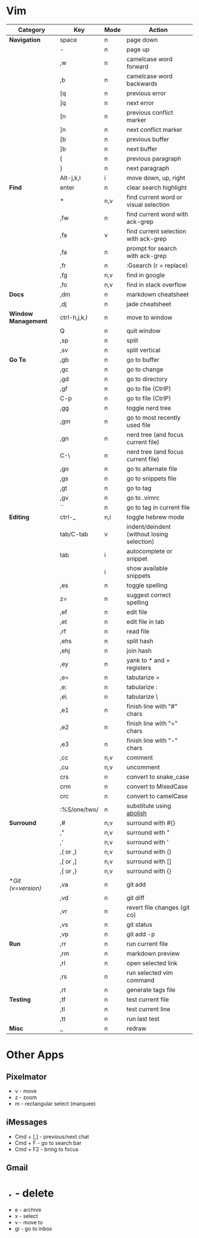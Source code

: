 Vim
=====

| Category              | Key          | Mode | Action
| -------------------   | -----------  | ---- | ---------
| **Navigation**        | space        | n    | page down
|                       | -            | n    | page up
|                       | ,w           | n    | camelcase word forward
|                       | ,b           | n    | camelcase word backwards
|                       | [q           | n    | previous error
|                       | ]q           | n    | next error
|                       | [n           | n    | previous conflict marker
|                       | ]n           | n    | next conflict marker
|                       | [b           | n    | previous buffer
|                       | ]b           | n    | next buffer
|                       | {            | n    | previous paragraph
|                       | }            | n    | next paragraph
|                       | Alt-j,k,l    | i    | move down, up, right
| **Find**              | enter        | n    | clear search highlight
|                       | *            | n,v  | find current word or visual selection
|                       | ,fw          | n    | find current word with ack-grep
|                       | ,fa          | v    | find current selection with ack-grep
|                       | ,fa          | n    | prompt for search with ack-grep
|                       | ,fr          | n    | :Gsearch (r = replace)
|                       | ,fg          | n,v  | find in google
|                       | ,fo          | n,v  | find in stack overflow
| **Docs**              | ,dm          | n    | markdown cheatsheet
|                       | ,dj          | n    | jade cheatsheet
| **Window Management** | ctrl-h,j,k,l | n    | move to window
|                       | Q            | n    | quit window
|                       | ,sp          | n    | split
|                       | ,sv          | n    | split vertical
| **Go To**             | ,gb          | n    | go to buffer
|                       | ,gc          | n    | go to change
|                       | ,gd          | n    | go to directory
|                       | ,gf          | n    | go to file (CtrlP)
|                       | C-p          | n    | go to file (CtrlP)
|                       | ,gg          | n    | toggle nerd tree
|                       | ,gm          | n    | go to most recently used file
|                       | ,gn          | n    | nerd tree (and focus current file)
|                       | C-\          | n    | nerd tree (and focus current file)
|                       | ,go          | n    | go to alternate file
|                       | ,gs          | n    | go to snippets file
|                       | ,gt          | n    | go to tag
|                       | ,gv          | n    | go to .vimrc
|                       | ``           | n    | go to tag in current file
| **Editing**           | ctrl-_       | n,i  | toggle hebrew mode
|                       | tab/C-tab    | v    | indent/deindent (without losing selection)
|                       | tab          | i    | autocomplete or snippet
|                       | <c-t>        | i    | show available snippets
|                       | ,es          | n    | toggle spelling
|                       | z=           | n    | suggest correct spelling
|                       | ,ef          | n    | edit file
|                       | ,et          | n    | edit file in tab
|                       | ,rf          | n    | read file
|                       | ,ehs         | n    | split hash
|                       | ,ehj         | n    | join hash
|                       | ,ey          | n    | yank to * and + registers
|                       | ,e=          | n    | tabularize =
|                       | ,e:          | n    | tabularize :
|                       | ,e\          | n    | tabularize \                                                     |
|                       | ,e1          | n    | finish line with "#" chars
|                       | ,e2          | n    | finish line with "=" chars
|                       | ,e3          | n    | finish line with "-" chars
|                       | ,cc          | n,v  | comment
|                       | ,cu          | n,v  | uncomment
|                       | crs          | n    | convert to snake_case
|                       | crm          | n    | convert to MixedCase
|                       | crc          | n    | convert to camelCase
|                       | :%S/one/two/ | n    | substitute using [abolish](https://github.com/tpope/vim-abolish)
| **Surround**          | ,#           | n,v  | surround with #{}
|                       | ,"           | n,v  | surround with "
|                       | ,'           | n,v  | surround with '
|                       | ,( or ,)     | n,v  | surround with ()
|                       | ,[ or ,]     | n,v  | surround with []
|                       | ,{ or ,}     | n,v  | surround with {}
| **Git (v=version)*    | ,va          | n    | git add
|                       | ,vd          | n    | git diff
|                       | ,vr          | n    | revert file changes (git co)
|                       | ,vs          | n    | git status
|                       | ,vp          | n    | git add -p
| **Run**               | ,rr          | n    | run current file
|                       | ,rm          | n    | markdown preview
|                       | ,rl          | n    | open selected link
|                       | ,rs          | n    | run selected vim command
|                       | ,rt          | n    | generate tags file
| **Testing**           | ,tf          | n    | test current file
|                       | ,tl          | n    | test current line
|                       | ,tt          | n    | run last test
| **Misc**              | ,,           | n    | redraw


Other Apps
==========

Pixelmator
----------
* v - move
* z - zoom
* m - rectangular select (marquee)

iMessages
----------

* Cmd + [,] - previous/next chat
* Cmd + F - go to search bar
* Cmd + F2 - bring to focus

Gmail
----------

* # - delete
* e - archive
* x - select
* v - move to
* gi - go to inbox
